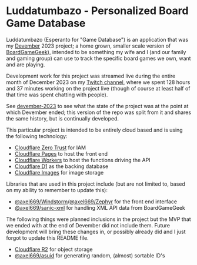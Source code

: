 # Luddatumbazo - Personalized Board Game Database

Luddatumbazo (Esperanto for "Game Database") is an application that was my
[Devember](https://devember.org/) 2023 project; a home grown, smaller scale
version of [BoardGameGeek](https://boardgamegeek.com/)), intended to be
something my wife and I (and our family and gaming group) can use to track the
specific board games we own, want and are playing.

Development work for this project was streamed live during the entire month of
December 2023 on my [Twitch channel](https://twitch.tv/odatnurd), where we
spent 128 hours and 37 minutes working on the project live (though of course at
least half of that time was spent chatting with people).

See [devember-2023](https://github.com/OdatNurd/devember-2023) to see what the
state of the project was at the point at which Devember ended; this version of
the repo was split from it and shares the same history, but is continually
developed.

This particular project is intended to be entirely cloud based and is using the
following technology:

- [Cloudflare Zero Trust](https://www.cloudflare.com/zero-trust/) for IAM
- [Cloudflare Pages](https://www.cloudflare.com/developer-platform/pages/) to host the front end
- [Cloudflare Workers](https://www.cloudflare.com/developer-platform/workers/) to host the functions driving the API
- [Cloudflare D1](https://www.cloudflare.com/developer-platform/d1/) as the backing database
- [Cloudflare Images](https://www.cloudflare.com/developer-platform/cloudflare-images/) for image storage


Libraries that are used in this project include (but are not limited to, based
on my ability to remember to update this):

- [@axel669/Windstorm](https://windstorm.axel669.net/)/[@axel669/Zephyr](https://zephyr.axel669.net/) for the front end interface
- [@axel669/sanic-xml](https://www.npmjs.com/package/@axel669/sanic-xml) for handling XML API data from BoardGameGeek


The following things were planned inclusions in the project but the MVP that we
ended with at the end of Devember did not include them. Future development will
bring these changes in, or possibly already did and I just forgot to update this
README file.

- [Cloudflare R2](https://www.cloudflare.com/developer-platform/r2/) for object storage
- [@axel669/asuid](https://asuid.axel669.net/) for generating random, (almost) sortable ID's